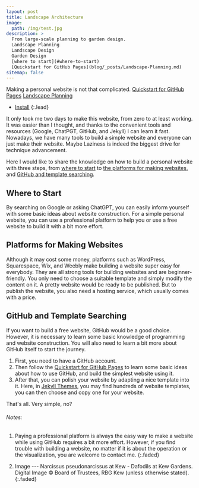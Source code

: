 ```yaml
---
layout: post
title: Landscape Architecture
image: 
  path: /img/test.jpg
description: >
  From large-scale planning to garden design.
  Landscape Planning
  Landscape Design
  Garden Design
  [where to start](#where-to-start)
  [Quickstart for GitHub Pages](blog/_posts/Landscape-Planning.md)
sitemap: false
---
```


Making a personal website is not that complicated.
[Quickstart for GitHub Pages](https://docs.github.com/en/pages/quickstart)
[Landscape Planning](blog/_posts/Landscape-Planning.md)
* [Install]
{:.lead}

[install]: Landscape-Planning.md

It only took me two days to make this website, from zero to at least working. It was easier than I thought, and thanks to the convenient tools and resources (Google, ChatPGT, GitHub, and Jekyll) I can learn it fast. Nowadays, we have many tools to build a simple website and everyone can just make their website. Maybe Laziness is indeed the biggest drive for technique advancement.

Here I would like to share the knowledge on how to build a personal website with three steps, from [where to start](#where-to-start) to [the platforms for making websites](#platform-for-making-website), and [GitHub and template searching](#github-and-template-searching). 

## Where to Start
By searching on Google or asking ChatGPT, you can easily inform yourself with some basic ideas about website construction. For a simple personal website, you can use a professional platform to help you or use a free website to build it with a bit more effort. 

## Platforms for Making Websites
Although it may cost some money, platforms such as WordPress, Squarespace, Wix, and Weebly make building a website super easy for everybody. They are all strong tools for building websites and are beginner-friendly. You only need to choose a suitable template and simply modify the content on it. A pretty website would be ready to be published. But to publish the website, you also need a hosting service, which usually comes with a price.

## GitHub and Template Searching
If you want to build a free website, GitHub would be a good choice. However, it is necessary to learn some basic knowledge of programming and website construction. You will also need to learn a bit more about GitHub itself to start the journey.

1. First, you need to have a GitHub account.
2. Then follow the [Quickstart for GitHub Pages](https://docs.github.com/en/pages/quickstart) to learn some basic ideas about how to use GitHub, and build the simplest website using it.
3. After that, you can polish your website by adapting a nice template into it. Here, in [Jekyll Themes](https://jekyllrb.com/docs/themes/), you may find hundreds of website templates, you can then choose and copy one for your website.

That's all. Very simple, no?


###### Notes: 

1. Paying a professional platform is always the easy way to make a website while using GitHub requires a bit more effort. However, if you find trouble with building a website, no matter if it is about the operation or the visualization, you are welcome to contact me.
{:.faded}

2. Image --- Narcissus pseudonarcissus at Kew - Dafodils at Kew Gardens. Digital Image © Board of Trustees, RBG Kew (unless otherwise stated).
{:.faded}
